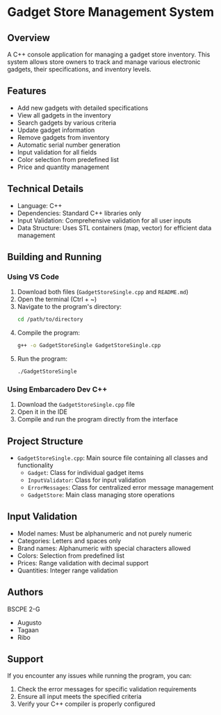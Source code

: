 # Gadget Store Management System

## Overview
A C++ console application for managing a gadget store inventory. This system allows store owners to track and manage various electronic gadgets, their specifications, and inventory levels.

## Features
- Add new gadgets with detailed specifications
- View all gadgets in the inventory
- Search gadgets by various criteria
- Update gadget information
- Remove gadgets from inventory
- Automatic serial number generation
- Input validation for all fields
- Color selection from predefined list
- Price and quantity management

## Technical Details
- Language: C++
- Dependencies: Standard C++ libraries only
- Input Validation: Comprehensive validation for all user inputs
- Data Structure: Uses STL containers (map, vector) for efficient data management

## Building and Running

### Using VS Code
1. Download both files (`GadgetStoreSingle.cpp` and `README.md`)
2. Open the terminal (Ctrl + ~)
3. Navigate to the program's directory:
   ```bash
   cd /path/to/directory
   ```
4. Compile the program:
   ```bash
   g++ -o GadgetStoreSingle GadgetStoreSingle.cpp
   ```
5. Run the program:
   ```bash
   ./GadgetStoreSingle
   ```

### Using Embarcadero Dev C++
1. Download the `GadgetStoreSingle.cpp` file
2. Open it in the IDE
3. Compile and run the program directly from the interface

## Project Structure
- `GadgetStoreSingle.cpp`: Main source file containing all classes and functionality
  - `Gadget`: Class for individual gadget items
  - `InputValidator`: Class for input validation
  - `ErrorMessages`: Class for centralized error message management
  - `GadgetStore`: Main class managing store operations

## Input Validation
- Model names: Must be alphanumeric and not purely numeric
- Categories: Letters and spaces only
- Brand names: Alphanumeric with special characters allowed
- Colors: Selection from predefined list
- Prices: Range validation with decimal support
- Quantities: Integer range validation

## Authors
BSCPE 2-G
- Augusto
- Tagaan
- Ribo


## Support
If you encounter any issues while running the program, you can:
1. Check the error messages for specific validation requirements
2. Ensure all input meets the specified criteria
3. Verify your C++ compiler is properly configured
